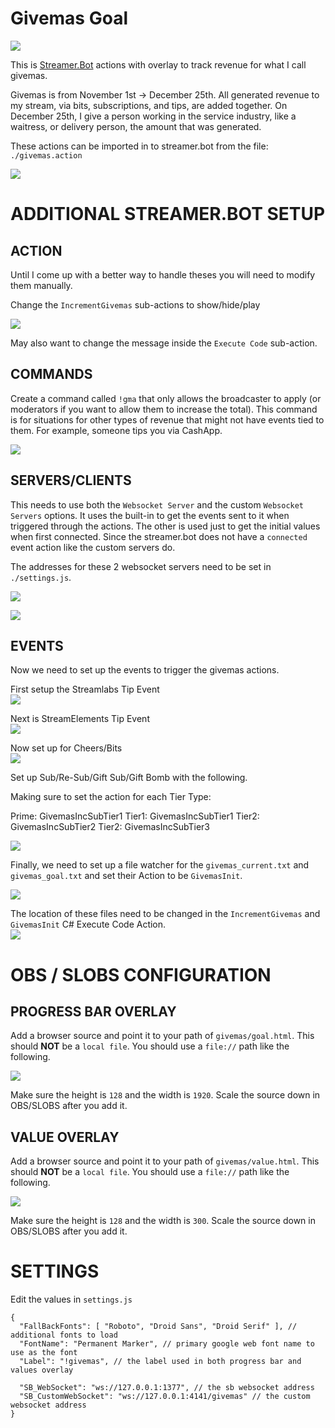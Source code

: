 # Givemas Goal

[![](https://i.imgur.com/jEj3vrPm.png)](https://i.imgur.com/9J0dYEw.mp4)

This is [Streamer.Bot](https://streamer.bot) actions with overlay to track revenue for what I call givemas.

Givemas is from November 1st -> December 25th. All generated revenue to my stream, via bits, subscriptions, and tips, are added together. On December 25th, I give a person working in the service industry, like a waitress, or delivery person, the amount that was generated. 

These actions can be imported in to streamer.bot from the file: `./givemas.action`

![](https://i.imgur.com/5oOcV8U.png)

# ADDITIONAL STREAMER.BOT SETUP

## ACTION

Until I come up with a better way to handle theses you will need to modify them manually.

Change the `IncrementGivemas` sub-actions to show/hide/play

![](https://i.imgur.com/PsRIYEn.png)

May also want to change the message inside the `Execute Code` sub-action.

## COMMANDS

Create a command called `!gma` that only allows the broadcaster to apply (or moderators if you want to allow them to increase the total). This command is for situations for other types of revenue that might not have events tied to them. For example, someone tips you via CashApp.

![](https://i.imgur.com/OinXgQ0.png)

## SERVERS/CLIENTS

This needs to use both the `Websocket Server` and the custom `Websocket Servers` options. It uses the built-in to get the events sent to it when triggered through the actions. The other is used just to get the initial values when first connected. Since the streamer.bot does not have a `connected` event action like the custom servers do.

The addresses for these 2 websocket servers need to be set in `./settings.js`.

![](https://i.imgur.com/b3XTsOY.png)

![](https://i.imgur.com/HEF96Wt.png)

## EVENTS

Now we need to set up the events to trigger the givemas actions.

First setup the Streamlabs Tip Event  
![](https://i.imgur.com/i9LJOcn.png)

Next is StreamElements Tip Event  
![](https://i.imgur.com/jNfMSKP.png)

Now set up for Cheers/Bits  
![](https://i.imgur.com/7AOnQi6.png)

Set up Sub/Re-Sub/Gift Sub/Gift Bomb with the following. 

Making sure to set the action for each Tier Type:

Prime: GivemasIncSubTier1
Tier1: GivemasIncSubTier1
Tier2: GivemasIncSubTier2
Tier2: GivemasIncSubTier3

![](https://i.imgur.com/Ok3fpez.png)

Finally, we need to set up a file watcher for the `givemas_current.txt` and `givemas_goal.txt` and set their Action to be `GivemasInit`.

![](https://i.imgur.com/k67Qb93.png)

The location of these files need to be changed in the `IncrementGivemas` and `GivemasInit` C# Execute Code Action.  
![](https://i.imgur.com/4ZeyL9z.png)

# OBS / SLOBS CONFIGURATION

## PROGRESS BAR OVERLAY
Add a browser source and point it to your path of `givemas/goal.html`. This should **NOT** be a `local file`. You should use a `file://` path like the following.

![](https://i.imgur.com/D5Dge8f.png)  

Make sure the height is `128` and the width is `1920`. Scale the source down in OBS/SLOBS after you add it.

## VALUE OVERLAY
Add a browser source and point it to your path of `givemas/value.html`. This should **NOT** be a `local file`. You should use a `file://` path like the following.

![](https://i.imgur.com/Zshitg1.png)  


Make sure the height is `128` and the width is `300`. Scale the source down in OBS/SLOBS after you add it.


# SETTINGS

Edit the values in `settings.js`

```jsonc
{
  "FallBackFonts": [ "Roboto", "Droid Sans", "Droid Serif" ], // additional fonts to load
  "FontName": "Permanent Marker", // primary google web font name to use as the font
  "Label": "!givemas", // the label used in both progress bar and values overlay

  "SB_WebSocket": "ws://127.0.0.1:1377", // the sb websocket address
  "SB_CustomWebSocket": "ws://127.0.0.1:4141/givemas" // the custom websocket address
}

```